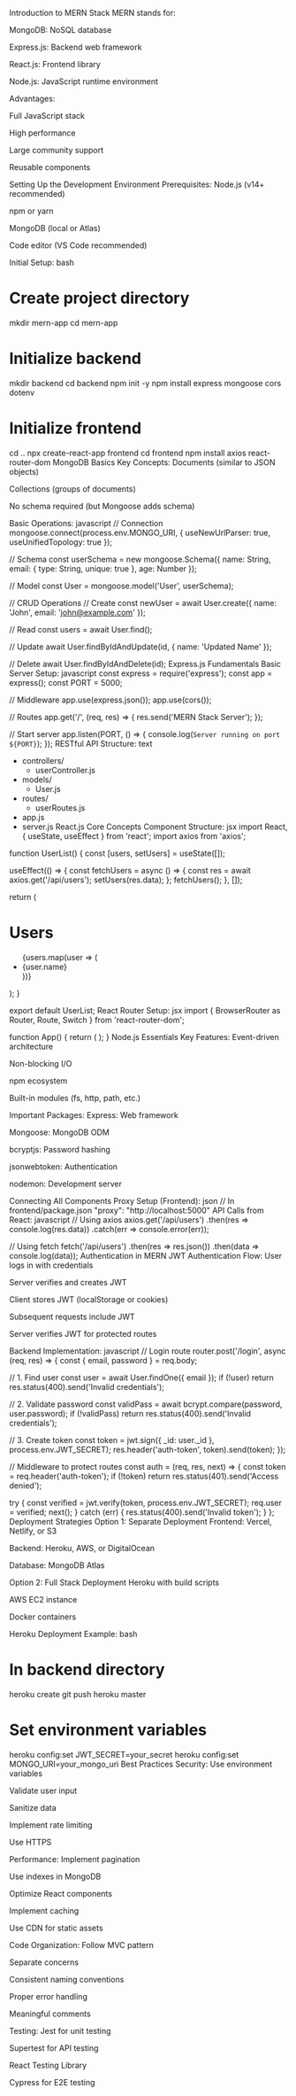 Introduction to MERN Stack
MERN stands for:

MongoDB: NoSQL database

Express.js: Backend web framework

React.js: Frontend library

Node.js: JavaScript runtime environment

Advantages:

Full JavaScript stack

High performance

Large community support

Reusable components

Setting Up the Development Environment
Prerequisites:
Node.js (v14+ recommended)

npm or yarn

MongoDB (local or Atlas)

Code editor (VS Code recommended)

Initial Setup:
bash
# Create project directory
mkdir mern-app
cd mern-app

# Initialize backend
mkdir backend
cd backend
npm init -y
npm install express mongoose cors dotenv

# Initialize frontend
cd ..
npx create-react-app frontend
cd frontend
npm install axios react-router-dom
MongoDB Basics
Key Concepts:
Documents (similar to JSON objects)

Collections (groups of documents)

No schema required (but Mongoose adds schema)

Basic Operations:
javascript
// Connection
mongoose.connect(process.env.MONGO_URI, {
  useNewUrlParser: true,
  useUnifiedTopology: true
});

// Schema
const userSchema = new mongoose.Schema({
  name: String,
  email: { type: String, unique: true },
  age: Number
});

// Model
const User = mongoose.model('User', userSchema);

// CRUD Operations
// Create
const newUser = await User.create({ name: 'John', email: 'john@example.com' });

// Read
const users = await User.find();

// Update
await User.findByIdAndUpdate(id, { name: 'Updated Name' });

// Delete
await User.findByIdAndDelete(id);
Express.js Fundamentals
Basic Server Setup:
javascript
const express = require('express');
const app = express();
const PORT = 5000;

// Middleware
app.use(express.json());
app.use(cors());

// Routes
app.get('/', (req, res) => {
  res.send('MERN Stack Server');
});

// Start server
app.listen(PORT, () => {
  console.log(`Server running on port ${PORT}`);
});
RESTful API Structure:
text
- controllers/
  - userController.js
- models/
  - User.js
- routes/
  - userRoutes.js
- app.js
- server.js
React.js Core Concepts
Component Structure:
jsx
import React, { useState, useEffect } from 'react';
import axios from 'axios';

function UserList() {
  const [users, setUsers] = useState([]);

  useEffect(() => {
    const fetchUsers = async () => {
      const res = await axios.get('/api/users');
      setUsers(res.data);
    };
    fetchUsers();
  }, []);

  return (
    <div>
      <h1>Users</h1>
      <ul>
        {users.map(user => (
          <li key={user._id}>{user.name}</li>
        ))}
      </ul>
    </div>
  );
}

export default UserList;
React Router Setup:
jsx
import { BrowserRouter as Router, Route, Switch } from 'react-router-dom';

function App() {
  return (
    <Router>
      <Navbar />
      <Switch>
        <Route exact path="/" component={Home} />
        <Route path="/users" component={UserList} />
        <Route path="/login" component={Login} />
      </Switch>
    </Router>
  );
}
Node.js Essentials
Key Features:
Event-driven architecture

Non-blocking I/O

npm ecosystem

Built-in modules (fs, http, path, etc.)

Important Packages:
Express: Web framework

Mongoose: MongoDB ODM

bcryptjs: Password hashing

jsonwebtoken: Authentication

nodemon: Development server

Connecting All Components
Proxy Setup (Frontend):
json
// In frontend/package.json
"proxy": "http://localhost:5000"
API Calls from React:
javascript
// Using axios
axios.get('/api/users')
  .then(res => console.log(res.data))
  .catch(err => console.error(err));

// Using fetch
fetch('/api/users')
  .then(res => res.json())
  .then(data => console.log(data));
Authentication in MERN
JWT Authentication Flow:
User logs in with credentials

Server verifies and creates JWT

Client stores JWT (localStorage or cookies)

Subsequent requests include JWT

Server verifies JWT for protected routes

Backend Implementation:
javascript
// Login route
router.post('/login', async (req, res) => {
  const { email, password } = req.body;
  
  // 1. Find user
  const user = await User.findOne({ email });
  if (!user) return res.status(400).send('Invalid credentials');
  
  // 2. Validate password
  const validPass = await bcrypt.compare(password, user.password);
  if (!validPass) return res.status(400).send('Invalid credentials');
  
  // 3. Create token
  const token = jwt.sign({ _id: user._id }, process.env.JWT_SECRET);
  res.header('auth-token', token).send(token);
});

// Middleware to protect routes
const auth = (req, res, next) => {
  const token = req.header('auth-token');
  if (!token) return res.status(401).send('Access denied');
  
  try {
    const verified = jwt.verify(token, process.env.JWT_SECRET);
    req.user = verified;
    next();
  } catch (err) {
    res.status(400).send('Invalid token');
  }
};
Deployment Strategies
Option 1: Separate Deployment
Frontend: Vercel, Netlify, or S3

Backend: Heroku, AWS, or DigitalOcean

Database: MongoDB Atlas

Option 2: Full Stack Deployment
Heroku with build scripts

AWS EC2 instance

Docker containers

Heroku Deployment Example:
bash
# In backend directory
heroku create
git push heroku master

# Set environment variables
heroku config:set JWT_SECRET=your_secret
heroku config:set MONGO_URI=your_mongo_uri
Best Practices
Security:
Use environment variables

Validate user input

Sanitize data

Implement rate limiting

Use HTTPS

Performance:
Implement pagination

Use indexes in MongoDB

Optimize React components

Implement caching

Use CDN for static assets

Code Organization:
Follow MVC pattern

Separate concerns

Consistent naming conventions

Proper error handling

Meaningful comments

Testing:
Jest for unit testing

Supertest for API testing

React Testing Library

Cypress for E2E testing

